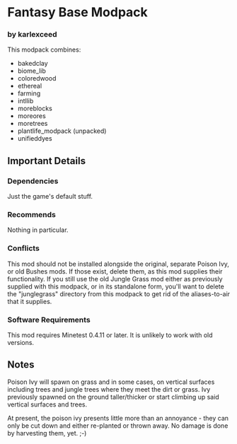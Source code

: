 # Fantasy Base Modpack
### by karlexceed

This modpack combines:
- bakedclay
- biome_lib
- coloredwood
- ethereal
- farming
- intllib
- moreblocks
- moreores
- moretrees
- plantlife_modpack (unpacked)
- unifieddyes

## Important Details

### Dependencies
Just the game's default stuff.

### Recommends
Nothing in particular.

### Conflicts
This mod should not be installed alongside the original, separate Poison Ivy, or old Bushes mods.  If those exist, delete them, as this mod supplies their functionality.  If you still use the old Jungle Grass mod either as previously supplied with this modpack, or in its standalone form, you'll want to delete the "junglegrass" directory from this modpack to get rid of the aliases-to-air that it supplies.

### Software Requirements
This mod requires Minetest 0.4.11 or later.  It is unlikely to work with old versions.

## Notes

Poison Ivy will spawn on grass and in some cases, on vertical surfaces including trees and jungle trees where they meet the dirt or grass.  Ivy previously spawned on the ground taller/thicker or start climbing up said vertical surfaces and trees.

At present, the poison ivy presents little more than an annoyance - they can only be cut down and either re-planted or thrown away.  No damage is done by harvesting them, yet. ;-)

